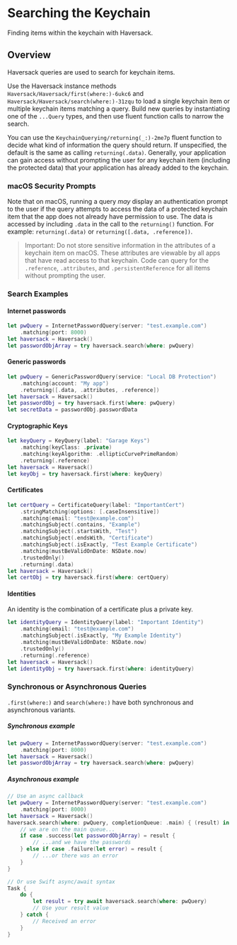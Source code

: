 # Searching the Keychain

Finding items within the keychain with Haversack.

## Overview

Haversack queries are used to search for keychain items.

Use the Haversack instance methods ``Haversack/Haversack/first(where:)-6ukc6`` and
``Haversack/Haversack/search(where:)-31zqu`` to load a single keychain item or multiple
keychain items matching a query. Build new queries by instantiating one of the `...Query`
types, and then use fluent function calls to narrow the search.

You can use the ``KeychainQuerying/returning(_:)-2me7p`` fluent function to decide what kind
of information the query should return. If unspecified, the default is the same as calling
`returning(.data)`. Generally, your application can gain access without prompting the user
for any keychain item (including the protected data) that your application has already added
to the keychain.

### macOS Security Prompts

Note that on macOS, running a query _may_ display an authentication prompt to the user if
the query attempts to access the data of a protected keychain item that the app does not
already have permission to use. The data is accessed by including `.data` in the call to the
`returning()` function. For example: `returning(.data)` or `returning([.data, .reference])`.

> Important: Do not store sensitive information in the attributes of a keychain item on macOS.
These attributes are viewable by all apps that have read access to that keychain. Code can query
for the `.reference`, `.attributes`, and `.persistentReference` for all items without prompting
the user.

### Search Examples

#### Internet passwords
```swift
let pwQuery = InternetPasswordQuery(server: "test.example.com")
    .matching(port: 8000)
let haversack = Haversack()
let passwordObjArray = try haversack.search(where: pwQuery)
```

#### Generic passwords
```swift
let pwQuery = GenericPasswordQuery(service: "Local DB Protection")
    .matching(account: "My app")
    .returning([.data, .attributes, .reference])
let haversack = Haversack()
let passwordObj = try haversack.first(where: pwQuery)
let secretData = passwordObj.passwordData
```

#### Cryptographic Keys
```swift
let keyQuery = KeyQuery(label: "Garage Keys")
    .matching(keyClass: .private)
    .matching(keyAlgorithm: .ellipticCurvePrimeRandom)
    .returning(.reference)
let haversack = Haversack()
let keyObj = try haversack.first(where: keyQuery)
```

#### Certificates
```swift
let certQuery = CertificateQuery(label: "ImportantCert")
    .stringMatching(options: [.caseInsensitive])
    .matching(email: "test@example.com")
    .matchingSubject(.contains, "Example")
    .matchingSubject(.startsWith, "Test")
    .matchingSubject(.endsWith, "Certificate")
    .matchingSubject(.isExactly, "Test Example Certificate")
    .matching(mustBeValidOnDate: NSDate.now)
    .trustedOnly()
    .returning(.data)
let haversack = Haversack()
let certObj = try haversack.first(where: certQuery)
```

#### Identities

An identity is the combination of a certificate plus a private key.

```swift
let identityQuery = IdentityQuery(label: "Important Identity")
    .matching(email: "test@example.com")
    .matchingSubject(.isExactly, "My Example Identity")
    .matching(mustBeValidOnDate: NSDate.now)
    .trustedOnly()
    .returning(.reference)
let haversack = Haversack()
let identityObj = try haversack.first(where: identityQuery)
```

### Synchronous or Asynchronous Queries

`.first(where:)` and `search(where:)` have both synchronous and asynchronous variants.

##### Synchronous example
```swift
let pwQuery = InternetPasswordQuery(server: "test.example.com")
    .matching(port: 8000)
let haversack = Haversack()
let passwordObjArray = try haversack.search(where: pwQuery)
```

##### Asynchronous example
```swift
// Use an async callback
let pwQuery = InternetPasswordQuery(server: "test.example.com")
    .matching(port: 8000)
let haversack = Haversack()
haversack.search(where: pwQuery, completionQueue: .main) { (result) in
    // we are on the main queue...
    if case .success(let passwordObjArray) = result {
        // ...and we have the passwords
    } else if case .failure(let error) = result {
        // ...or there was an error
    }
}

// Or use Swift async/await syntax
Task {
    do {
        let result = try await haversack.search(where: pwQuery)
        // Use your result value
    } catch {
        // Received an error
    }
}
```
